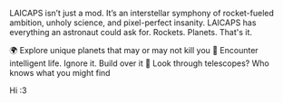 LAICAPS isn’t just a mod. It’s an interstellar symphony of rocket-fueled ambition, unholy science, and pixel-perfect insanity. LAICAPS has everything an astronaut could ask for. Rockets. Planets. That's it.

🌍 Explore unique planets that may or may not kill you
👾 Encounter intelligent life. Ignore it. Build over it
🔭 Look through telescopes? Who knows what you might find

Hi :3
